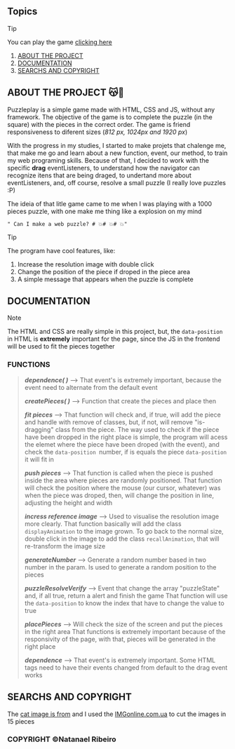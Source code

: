 ## Topics
  
>[!TIP]
You can play the game [clicking here](https://natanaelribeiro0.github.io/PurrzzlePlay/)

1. [ABOUT THE PROJECT](#about-the-project) 
2. [DOCUMENTATION](#documentation) 
3. [SEARCHS AND COPYRIGHT](#searchs-and-copyright)

##  ABOUT THE PROJECT 😽🧩

Puzzleplay is a simple game made with HTML, CSS and JS, without any framework. The objective of the game is to complete the puzzle (in the square) with the pieces in the correct order.
The game is friend responsiveness to diferent sizes (*812 px, 1024px and 1920 px*)

With the progress in my studies, I started to make projets that chalenge me, that make me go and learn about a new function, event, our method, to train my web programing skills. Because of that, I decided to work with the specific **drag** eventListeners, to understand how the navigator can recognize itens that are being draged, to undertand more about eventListeners, and, off course, resolve a small puzzle (I really love puzzles :P)

The ideia of that litle game came to me when I was playing with a 1000 pieces puzzle, with one make me thing like a explosion on my mind

	" Can I make a web puzzle? # 💥# 💥# 💥"	

>[!TIP]
>The program have cool features, like:
>1.  Increase the resolution image with double click
>2. Change the position of the piece if droped in the piece area
>3. A simple message that appears when the puzzle is complete

##  DOCUMENTATION

> [!note] 
The HTML and CSS are really simple in this project, but, the `data-position` in HTML is **extremely** important for the page, since the JS in the frontend will be used to fit the pieces together

### FUNCTIONS

> ***dependence( )*** --> That event's is extremely important, because the event need to alternate from the default event
> 
> ***createPieces( )*** --> Function that create the pieces and place then
> 
> ***fit pieces*** --> That function will check and, if true, will add the piece and handle with remove of classes, but, if not, will remove "is-dragging" class from the piece. 
> The way used to check if the piece have been dropped in the right place is simple, the program will acess the elemet where the piece have been droped (with the event), and check the `data-position `number, if is equals the piece `data-position` it will fit in
> 
> ***push pieces*** --> That function is called when the piece is pushed inside the area where pieces are randomly positioned. 
> That function will check the position where the mouse (our cursor, whatever) was when the piece was droped, then, will change the position in line, adjusting the height and width
> 
>***incress reference image*** --> Used to visualise the resolution image more clearly. 
>That function basically will add the class `displayAnimation` to the image grown. To go back to the normal size, double click in the image to add  the class `recallAnimation`, that will re-transform the image size
>
>***generateNumber*** --> Generate a random number based in two number in the param. Is used to generate a random position to the pieces 
>
>***puzzleResolveVerify*** --> Event that change the array "puzzleState" and, if all true, return a alert and finish the game
>That function will use the `data-position` to know the index that have to change the value to true
>
>***placePieces*** --> Will check the size of the screen and put the pieces in the right area 
>That functions is extremely important because of the responsivity of the page, with that, pieces will be generated in the right place
>
>***dependence*** --> That event's is extremely important. Some HTML tags need to have their events changed from default to the drag event works

## SEARCHS AND COPYRIGHT

The [cat image is from](https://www.freepik.com/free-photo/fluffy-kitten-sitting-grass-staring-sunset-playful-generated-by-artificial-intelligence_86175654.htm#query=beautiful%20cat&position=19&from_view=keyword&track=ais&uuid=0fe78b9b-b69e-426b-9785-7411cc3b28ea) and I used the [IMGonline.com.ua](https://www.imgonline.com.ua/eng/cut-photo-into-pieces.php) to cut the images in 15 pieces

### COPYRIGHT ©Natanael Ribeiro

